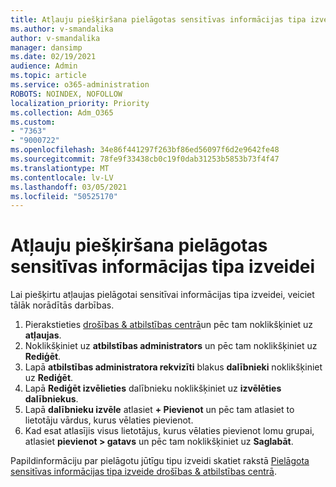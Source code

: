```yaml
---
title: Atļauju piešķiršana pielāgotas sensitīvas informācijas tipa izveidei
ms.author: v-smandalika
author: v-smandalika
manager: dansimp
ms.date: 02/19/2021
audience: Admin
ms.topic: article
ms.service: o365-administration
ROBOTS: NOINDEX, NOFOLLOW
localization_priority: Priority
ms.collection: Adm_O365
ms.custom:
- "7363"
- "9000722"
ms.openlocfilehash: 34e86f441297f263bf86ed56097f6d2e9642fe48
ms.sourcegitcommit: 78fe9f33438cb0c19f0dab31253b5853b73f4f47
ms.translationtype: MT
ms.contentlocale: lv-LV
ms.lasthandoff: 03/05/2021
ms.locfileid: "50525170"
---
```

# <a name="assign-permissions-for-custom-sensitive-information-type-creation"></a>Atļauju piešķiršana pielāgotas sensitīvas informācijas tipa izveidei

Lai piešķirtu atļaujas pielāgotai sensitīvai informācijas tipa izveidei, veiciet tālāk norādītās darbības.

1. Pierakstieties [drošības & atbilstības centrā](https://sip.protection.office.com/)un pēc tam noklikšķiniet uz **atļaujas**.
2. Noklikšķiniet uz **atbilstības administrators** un pēc tam noklikšķiniet uz **Rediģēt**.
3. Lapā **atbilstības administratora rekvizīti** blakus **dalībnieki** noklikšķiniet uz **Rediģēt**.
4. Lapā **Rediģēt izvēlieties** dalībnieku noklikšķiniet uz **izvēlēties dalībniekus**.
5. Lapā **dalībnieku izvēle** atlasiet **+ Pievienot** un pēc tam atlasiet to lietotāju vārdus, kurus vēlaties pievienot.
6. Kad esat atlasījis visus lietotājus, kurus vēlaties pievienot lomu grupai, atlasiet **pievienot > gatavs** un pēc tam noklikšķiniet uz **Saglabāt**.

Papildinformāciju par pielāgotu jūtīgu tipu izveidi skatiet rakstā [Pielāgota sensitīvas informācijas tipa izveide drošības & atbilstības centrā](https://docs.microsoft.com/microsoft-365/compliance/create-a-custom-sensitive-information-type).